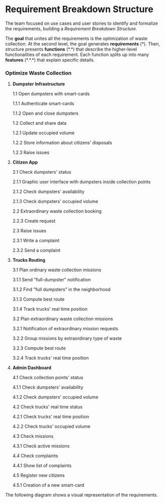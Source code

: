 # Requirement Breakdown Structure

The team focused on use cases and user stories to identify and formalize the requirements, building a _Requirement Breakdown Structure_.

The **goal** that unites all the requirements is the optimization of waste collection. At the second level, the goal generates **requirements** (\*). Then, structure presents **functions** (\*.\*) that describe the higher-level functionalities of each requirement. Each function splits up into many **features** (\*.\*.\*) that explain specific details.

### Optimize Waste Collection

1. **Dumpster Infrastructure**

    1.1 Open dumpsters with smart-cards
    
    1.1.1 Authenticate smart-cards
    
    1.1.2 Open and close dumpsters
    
    1.2 Collect and share data
    
    1.2.1 Update occupied volume
    
    1.2.2 Store information about citizens' disposals
    
    1.2.3 Raise issues

2. **Citizen App**

    2.1 Check dumpsters' status
    
    2.1.1 Graphic user interface with dumpsters inside collection points
    
    2.1.2 Check dumpsters' availability
    
    2.1.3 Check dumpsters' occupied volume
    
    2.2 Extraordinary waste collection booking
    
    2.2.3 Create request
    
    2.3 Raise issues
    
    2.3.1 Write a complaint
    
    2.3.2 Send a complaint

3. **Trucks Routing**

    3.1 Plan ordinary waste collection missions
    
    3.1.1 Send "full-dumpster" notification
    
    3.1.2 Find "full dumpsters" in the neighborhood
    
    3.1.3 Compute best route
    
    3.1.4 Track trucks' real time position
    
    3.2 Plan extraordinary waste collection missions
    
    3.2.1 Notification of extraordinary mission requests
    
    3.2.2 Group missions by extraordinary type of waste
    
    3.2.3 Compute best route
    
    3.2.4 Track trucks' real time position

4. **Admin Dashboard**

    4.1 Check collection points' status
    
    4.1.1 Check dumpsters' availability
    
    4.1.2 Check dumpsters' occupied volume
    
    4.2 Check trucks' real time status
    
    4.2.1 Check trucks' real time position
    
    4.2.2 Check trucks' occupied volume

    4.3 Check missions

    4.3.1 Check active missions
    
    4.4 Check complaints
    
    4.4.1 Show list of complaints
    
    4.5 Register new citizens
    
    4.5.1 Creation of a new smart-card

The following diagram shows a visual representation of the requirements.

<!--![Diagram Image Link](./requirement-breakdown-structure.pm.puml)-->